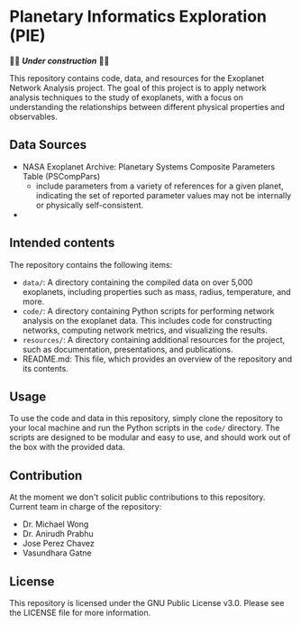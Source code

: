 # Planetary Informatics Exploration (PIE)
🚧🚧 __*Under construction*__ 🚧🚧


This repository contains code, data, and resources for the Exoplanet Network Analysis project. 
The goal of this project is to apply network analysis techniques to the study of exoplanets, with a focus on 
understanding the relationships between different physical properties and observables.

## Data Sources
- NASA Exoplanet Archive: Planetary Systems Composite Parameters Table (PSCompPars)
  - include parameters from a variety of references for a given planet, indicating the set of reported 
  parameter values may not be internally or physically self-consistent.
- 

## Intended contents

The repository contains the following items:

- `data/`: A directory containing the compiled data on over 5,000 exoplanets, including properties such as mass, radius, temperature, and more.
- `code/`: A directory containing Python scripts for performing network analysis on the exoplanet data. This includes code for constructing networks, computing network metrics, and visualizing the results.
- `resources/`: A directory containing additional resources for the project, such as documentation, presentations, and publications.
- README.md: This file, which provides an overview of the repository and its contents.

## Usage

To use the code and data in this repository, simply clone the repository to your local machine and run the Python 
scripts in the `code/` directory. The scripts are designed to be modular and easy to use, and should work out of the 
box with the provided data.

## Contribution
At the moment we don't solicit public contributions to this repository. 
Current team in charge of the repository:
- Dr. Michael Wong
- Dr. Anirudh Prabhu
- Jose Perez Chavez
- Vasundhara Gatne

## License
This repository is licensed under the GNU Public License v3.0. Please see the LICENSE file for more information.
